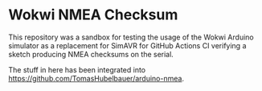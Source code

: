 # Wokwi NMEA Checksum

This repository was a sandbox for testing the usage of the Wokwi Arduino
simulator as a replacement for SimAVR for GitHub Actions CI verifying a sketch
producing NMEA checksums on the serial.

The stuff in here has been integrated into https://github.com/TomasHubelbauer/arduino-nmea.
